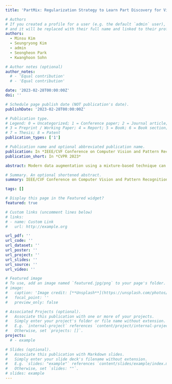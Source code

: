 ```yaml
---
title: 'PartMix: Regularization Strategy to Learn Part Discovery for Visible-Infrared Person Re-identification'

# Authors
# If you created a profile for a user (e.g. the default `admin` user), write the username (folder name) here
# and it will be replaced with their full name and linked to their profile.
authors:
  - Minsu Kim
  - Seungryong Kim
  - admin
  - Seongheon Park
  - Kwanghoon Sohn

# Author notes (optional)
author_notes:
  # - 'Equal contribution'
  # - 'Equal contribution'

date: '2023-02-28T00:00:00Z'
doi: ''

# Schedule page publish date (NOT publication's date).
publishDate: '2023-02-28T00:00:00Z'

# Publication type.
# Legend: 0 = Uncategorized; 1 = Conference paper; 2 = Journal article;
# 3 = Preprint / Working Paper; 4 = Report; 5 = Book; 6 = Book section;
# 7 = Thesis; 8 = Patent
publication_types: ['1']

# Publication name and optional abbreviated publication name.
publication: In *IEEE/CVF Conference on Computer Vision and Pattern Recognition*
publication_short: In *CVPR 2023*

abstract: Modern data augmentation using a mixture-based technique can regularize the models from overfitting to the training data in various computer vision applications, but a proper data augmentation technique tailored for the part-based Visible-Infrared person Re-IDentification (VI-ReID) models remains unexplored. In this paper, we present a novel data augmentation technique, dubbed \textbf{PartMix}, that synthesizes the augmented samples by mixing the part descriptors across the modalities to improve the performance of part-based VI-ReID models. Especially, we synthesize the positive and negative samples within the same and across different identities and regularize the backbone model through contrastive learning. In addition, we also present an entropy-based mining strategy to weaken the adverse impact of unreliable positive and negative samples. When incorporated into existing part-based VI-ReID model, PartMix consistently boosts the performance. We conduct experiments to demonstrate the effectiveness of our PartMix over the existing VI-ReID methods and provide ablation studies.

# Summary. An optional shortened abstract.
summary: IEEE/CVF Conference on Computer Vision and Pattern Recognition (CVPR) 2023

tags: []

# Display this page in the Featured widget?
featured: true

# Custom links (uncomment lines below)
# links:
# - name: Custom Link
#   url: http://example.org

url_pdf: ''
url_code: ''
url_dataset: ''
url_poster: ''
url_project: ''
url_slides: ''
url_source: ''
url_video: ''

# Featured image
# To use, add an image named `featured.jpg/png` to your page's folder.
# image:
#   caption: 'Image credit: [**Unsplash**](https://unsplash.com/photos/pLCdAaMFLTE)'
#   focal_point: ''
#   preview_only: false

# Associated Projects (optional).
#   Associate this publication with one or more of your projects.
#   Simply enter your project's folder or file name without extension.
#   E.g. `internal-project` references `content/project/internal-project/index.md`.
#   Otherwise, set `projects: []`.
projects:
  # - example

# Slides (optional).
#   Associate this publication with Markdown slides.
#   Simply enter your slide deck's filename without extension.
#   E.g. `slides: "example"` references `content/slides/example/index.md`.
#   Otherwise, set `slides: ""`.
# slides: example
---
```


<!-- {{% callout note %}}
Click the _Cite_ button above to demo the feature to enable visitors to import publication metadata into their reference management software.
{{% /callout %}} -->

<!-- {{% callout note %}}
Create your slides in Markdown - click the _Slides_ button to check out the example.
{{% /callout %}} -->

<!-- Supplementary notes can be added here, including [code, math, and images](https://wowchemy.com/docs/writing-markdown-latex/). -->
